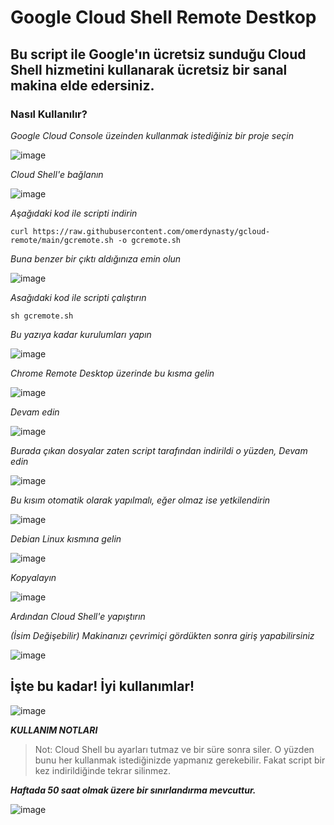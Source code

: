 # Google Cloud Shell Remote Destkop
## Bu script ile Google'ın ücretsiz sunduğu Cloud Shell hizmetini kullanarak ücretsiz bir sanal makina elde edersiniz.

### Nasıl Kullanılır?

*Google Cloud Console üzeinden kullanmak istediğiniz bir proje seçin*

![image](https://github.com/omerdynasty/gcloud-remote/assets/74985599/f5fe48b7-7018-4709-a2b2-6665ab905d44)

*Cloud Shell'e bağlanın*

![image](https://github.com/omerdynasty/gcloud-remote/assets/74985599/047e2566-3006-4ef5-a7ba-fea0f3a64c49)

*Aşağıdaki kod ile scripti indirin*

`curl https://raw.githubusercontent.com/omerdynasty/gcloud-remote/main/gcremote.sh -o gcremote.sh`

*Buna benzer bir çıktı aldığınıza emin olun*

![image](https://github.com/omerdynasty/gcloud-remote/assets/74985599/e9eb65ca-d702-44bd-a941-2213403755b2)

*Asağıdaki kod ile scripti çalıştırın*

`sh gcremote.sh`

*Bu yazıya kadar kurulumları yapın*

![image](https://github.com/omerdynasty/gcloud-remote/assets/74985599/d7edf4fc-54c1-49c9-8a99-29eb938b48a7)

*Chrome Remote Desktop üzerinde bu kısma gelin*

![image](https://github.com/omerdynasty/gcloud-remote/assets/74985599/d2123bbe-6397-465e-872c-34b714c50172)

*Devam edin*

![image](https://github.com/omerdynasty/gcloud-remote/assets/74985599/2083cd13-cdbd-4a1e-b210-a231e25ca913)

*Burada çıkan dosyalar zaten script tarafından indirildi o yüzden, Devam edin*

![image](https://github.com/omerdynasty/gcloud-remote/assets/74985599/79d2c80d-070b-41d9-a0a4-1b96b790f1e4)

*Bu kısım otomatik olarak yapılmalı, eğer olmaz ise yetkilendirin*

![image](https://github.com/omerdynasty/gcloud-remote/assets/74985599/65152a05-a54d-4673-8ac5-76a5fd50ed23)

*Debian Linux kısmına gelin*

![image](https://github.com/omerdynasty/gcloud-remote/assets/74985599/b2182904-155e-4ad3-990f-2a1b8fbbc333)

*Kopyalayın*

![image](https://github.com/omerdynasty/gcloud-remote/assets/74985599/1dc01593-46e0-4e83-851b-edec394fce7c)

*Ardından Cloud Shell'e yapıştırın*

*(İsim Değişebilir) Makinanızı çevrimiçi gördükten sonra giriş yapabilirsiniz*

![image](https://github.com/omerdynasty/gcloud-remote/assets/74985599/5aa93bb4-f715-472f-a56c-5993baf0bbc9)

## İşte bu kadar! İyi kullanımlar!

![image](https://github.com/omerdynasty/gcloud-remote/assets/74985599/1e7040e2-b4be-400b-9e0f-2e47172e702d)

***KULLANIM NOTLARI***

> Not: Cloud Shell bu ayarları tutmaz ve bir süre sonra siler. O yüzden bunu her kullanmak istediğinizde yapmanız gerekebilir.
> Fakat script bir kez indirildiğinde tekrar silinmez.

***Haftada 50 saat olmak üzere bir sınırlandırma mevcuttur.***

![image](https://github.com/omerdynasty/gcloud-remote/assets/74985599/1308e03f-cd49-41b7-b289-b36897ef9297)













